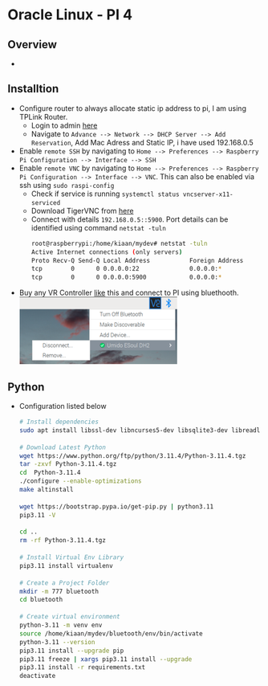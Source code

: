 # Oracle Linux - PI 4

## Overview
- 

## Installtion
- Configure router to always allocate static ip address to pi, I am using TPLink Router. 
  - Login to admin [here](http://192.168.0.1)
  - Navigate to `Advance --> Network --> DHCP Server --> Add Reservation`, Add Mac Adress and Static IP, i have used 192.168.0.5
- Enable `remote SSH` by navigating to `Home --> Preferences --> Raspberry Pi Configuration --> Interface --> SSH`
- Enable `remote VNC` by navigating to `Home --> Preferences --> Raspberry Pi Configuration --> Interface --> VNC`. This can also be enabled via ssh using `sudo raspi-config`
  - Check if service is running `systemctl status vncserver-x11-serviced`
  - Download TigerVNC from [here](https://www.realvnc.com/en/connect/download/viewer/)
  - Connect with details `192.168.0.5::5900`. Port details can be identified using command `netstat -tuln`
    ```bash
    root@raspberrypi:/home/kiaan/mydev# netstat -tuln
    Active Internet connections (only servers)
    Proto Recv-Q Send-Q Local Address           Foreign Address         State      
    tcp        0      0 0.0.0.0:22              0.0.0.0:*               LISTEN     
    tcp        0      0 0.0.0.0:5900            0.0.0.0:*               LISTEN
    ```
- Buy any VR Controller [like](https://www.flipkart.com/umido-vr-controller/p/itmekhutjeapruqp) this and connect to PI using bluethooth.   
  ![](../01-images/VR_Controller_Connectivity.png)

## Python
- Configuration listed below
  ```bash
  # Install dependencies
  sudo apt install libssl-dev libncurses5-dev libsqlite3-dev libreadline-dev libtk8.6 libgdm-dev libdb4o-cil-dev libpcap-dev

  # Download Latest Python
  wget https://www.python.org/ftp/python/3.11.4/Python-3.11.4.tgz
  tar -zxvf Python-3.11.4.tgz
  cd  Python-3.11.4
  ./configure --enable-optimizations
  make altinstall
  
  wget https://bootstrap.pypa.io/get-pip.py | python3.11
  pip3.11 -V

  cd ..
  rm -rf Python-3.11.4.tgz

  # Install Virtual Env Library
  pip3.11 install virtualenv

  # Create a Project Folder
  mkdir -m 777 bluetooth
  cd bluetooth

  # Create virtual environment
  python-3.11 -m venv env
  source /home/kiaan/mydev/bluetooth/env/bin/activate
  python-3.11 --version
  pip3.11 install --upgrade pip
  pip3.11 freeze | xargs pip3.11 install --upgrade
  pip3.11 install -r requirements.txt
  deactivate
  ```